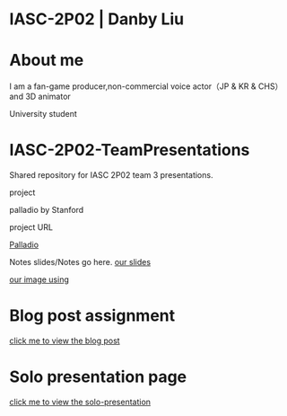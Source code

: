# IASC-2P02 | Danby Liu 

# About me
I am a fan-game producer,non-commercial voice actor（JP & KR & CHS）and 3D animator

University student

# IASC-2P02-TeamPresentations
Shared repository for IASC 2P02 team 3 presentations.

 project

palladio by Stanford

 project URL

[Palladio](https://hdlab.stanford.edu/palladio/)


 Notes
slides/Notes go here.
[our slides](https://docs.google.com/presentation/d/1yaZbkcikFoIxXl-E5EmHkoj-OGK1jH4FrHXMuCH7YCM/edit#slide=id.g4b1aa37cf4_1_15)

[our image using](https://github.com/IascAtBrock/IASC-2P02-TeamPresentations/tree/Team3/research%20finding/image)

# Blog post assignment

[click me to view the blog post](https://euthana.github.io/IASC-2P02/BlogPost)

# Solo presentation page

[click me to view the solo-presentation](https://euthana.github.io/IASC-2P02/reval/index.html)
